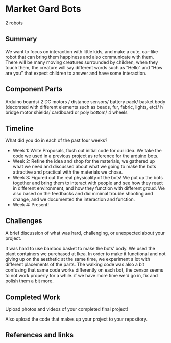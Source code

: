 # Market Gard Bots
2 robots 

## Summary

We want to focus on interaction with little kids, and make a cute, car-like robot that can bring them happiness and also communicate with them. There will be many moving creatures surrounded by children, when they touch them, the creature will say different words such as “Hello” and “How are you” that expect children to answer and have some interaction.

## Component Parts

Arduino boards/ 2 DC motors / distance sensors/ battery pack/ basket body (decorated with different elements such as beads, fur, fabric, lights, etc)/ h bridge motor shields/ cardboard or poly bottom/ 4 wheels

## Timeline

What did you do in each of the past four weeks?

- Week 1: Write Proposals, flush out initial code for our idea. We take the code we used in a previous project as reference for the arduino bots. 
- Week 2: Refine the idea and shop for the materials, we gathered up what we need and discussed about what we going to make the bots attractive and practical with the materials we chose.
- Week 3: Figured out the real physicality of the bots! We put up the bots together and bring them to interact with people and see how they react in different environment, and how they function with different groud. We also based on the feedbacks and did minimal trouble shooting and change, and we documented the interaction and function.
- Week 4: Present!
 
## Challenges

A brief discussion of what was hard, challenging, or unexpected about your project.

It was hard to use bamboo basket to make the bots' body. We used the plant containers we purchased at Ikea. In order to make it functional and not giving up on the aesthetic at the same time, we experiment a lot with different placements of the parts. The walking code was also a bit confusing that same code works differently on each bot, the censor seems to not work properly for a while. if we have more time we'd go in, fix and polish them a bit more.

## Completed Work

Upload photos and videos of your completed final project!

Also upload the code that makes up your project to your repository.

## References and links


